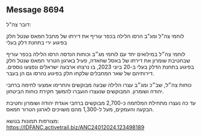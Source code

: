 ## Message 8694

דובר צה"ל:

לוחמי צה"ל ומג"ב הרסו הלילה בכפר עוריף את דירתו של מחבל חמאס שנטל חלק בפיגוע ירי בתחנת דלק בעלי

לוחמי צה״ל במילואים יחד עם לוחמי מג״ב וכוחות הנדסה הרסו הלילה בכפר עוריף שבחטיבת שומרון את דירתו של באסל שחאדה, פעיל בארגון הטרור חמאס שנטל חלק בפיגוע בתחנת הדלק בעלי ב-20 ביוני 2023, בו נרצחו ארבעה ישראלים ונפצעו נוספים. 
דירותיהם של שאר המחבלים שלקחו חלק בפיגוע נהרסו גם הן בעבר.

כוחות צה״ל, שב״כ ומג״ב עצרו הלילה שבעה מבוקשים והחרימו אמצעי לחימה ברחבי יהודה ושומרון. המבוקשים שנעצרו הועברו להמשך חקירת כוחות הביטחון.

עד כה נעצרו מתחילת המלחמה כ-2,700 מבוקשים ברחבי אוגדת יהודה ושומרון וחטיבת הבקעה והעמקים, מעל ל-1,300 מהם משויכים לארגון הטרור חמאס.

מצורפות תמונות בנושא: https://IDFANC.activetrail.biz/ANC24012024.123498189

